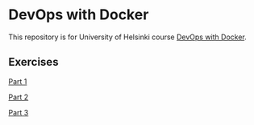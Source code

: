 # DevOps with Docker

This repository is for University of Helsinki course [DevOps with Docker](https://docker-hy.github.io/).

## Exercises

[Part 1](https://github.com/MiguelSombrero/devopswithdocker/tree/master/part1/part1.md)

[Part 2](https://github.com/MiguelSombrero/devopswithdocker/tree/master/part2/part2.md)

[Part 3](https://github.com/MiguelSombrero/devopswithdocker/tree/master/part3/part3.md)